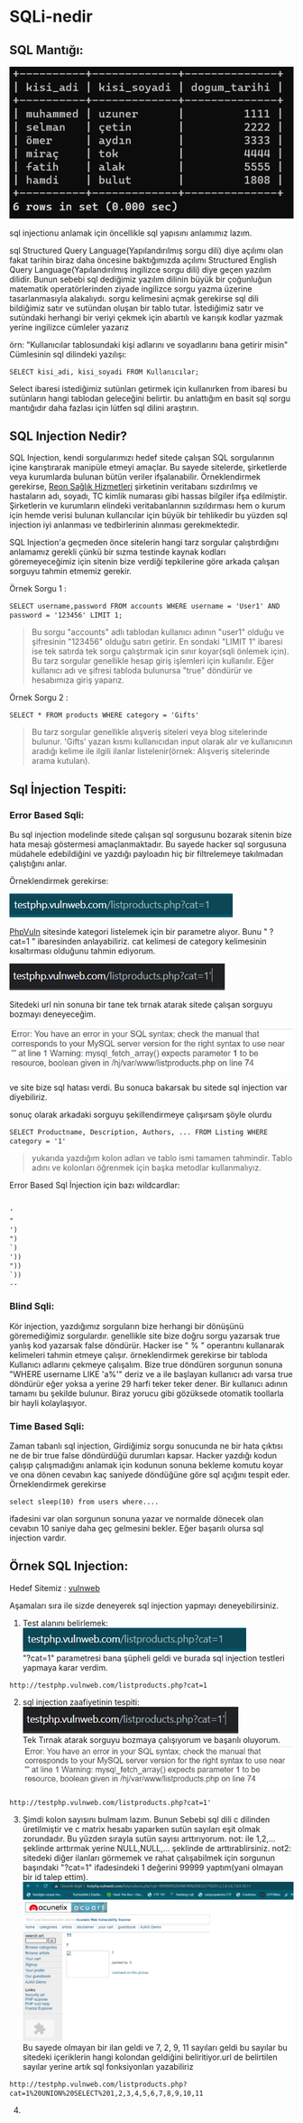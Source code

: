 # SQLi-nedir



## SQL Mantığı:

![basit tablo](/resimler/basit%20tablo.png)

sql injectionu anlamak için öncellikle sql yapısını anlamımız lazım.

sql Structured Query Language(Yapılandırılmış sorgu dili) diye açılımı olan fakat tarihin biraz daha öncesine baktığımızda açılımı Structured English Query Language(Yapılandırılmış ingilizce sorgu dili) diye geçen yazılım dilidir. Bunun sebebi sql dediğimiz yazılım dilinin büyük bir çoğunluğun matematik operatörlerinden ziyade ingilizce sorgu yazma üzerine tasarlanmasıyla alakalıydı. sorgu kelimesini açmak gerekirse sql dili bildiğimiz satır ve sutündan oluşan bir tablo tutar. İstediğimiz satır ve sutündaki herhangi bir veriyi çekmek için abartılı ve karışık kodlar yazmak yerine ingilizce cümleler yazarız

örn: "Kullanıcılar tablosundaki kişi adlarını ve soyadlarını bana getirir misin" Cümlesinin sql dilindeki yazılışı:
 ```
 SELECT kisi_adi, kisi_soyadi FROM Kullanıcılar;
 ```
Select ibaresi istediğimiz sutünları getirmek için kullanırken from ibaresi bu sutünların hangi tablodan geleceğini belirtir.
bu anlattığım en basit sql sorgu mantığıdır daha fazlası için lütfen sql dilini araştırın.


## SQL Injection Nedir?

SQL Injection, kendi sorgularımızı hedef sitede çalışan SQL sorgularının içine karıştırarak manipüle etmeyi amaçlar. Bu sayede sitelerde, şirketlerde veya kurumlarda bulunan bütün veriler ifşalanabilir. Örneklendirmek gerekirse, [Reon Sağlık Hizmetleri](https://www.kvkk.gov.tr/Icerik/7523/Kamuoyu-Duyurusu-Veri-Ihlali-Bildirimi-Reon-Saglik-Hizmetleri-Ins-Tur-San-ve-Tic-A-S-Ozel-Aktif-Hastanesi-) şirketinin veritabanı sızdırılmış ve hastaların adı, soyadı, TC kimlik numarası gibi hassas bilgiler ifşa edilmiştir. Şirketlerin ve kurumların elindeki veritabanlarının sızıldırması hem o kurum için hemde verisi bulunan kullancılar için büyük bir tehlikedir bu yüzden sql injection iyi anlanması ve tedbirlerinin alınması gerekmektedir.

SQL Injection'a geçmeden önce sitelerin hangi tarz sorgular çalıştırdığını anlamamız gerekli çünkü bir sızma testinde kaynak kodları göremeyeceğimiz için sitenin bize verdiği tepkilerine göre arkada çalışan sorguyu tahmin etmemiz gerekir. 

Örnek Sorgu 1 :
``` 
SELECT username,password FROM accounts WHERE username = 'User1' AND password = '123456' LIMIT 1;
```
 >Bu sorgu "accounts" adlı tablodan kullanıcı adının "user1" olduğu ve şifresinin "123456" olduğu satırı getirir. En sondaki "LIMIT 1" ibaresi ise tek satırda tek sorgu çalıştırmak için sınır koyar(sqli önlemek için). Bu tarz sorgular genellikle hesap giriş işlemleri için kullanılır. Eğer kullanıcı adı ve şifresi tabloda bulunursa "true" döndürür ve hesabımıza giriş yaparız.
 
Örnek Sorgu 2 :
``` 
SELECT * FROM products WHERE category = 'Gifts' 
```
>Bu tarz sorgular genellikle alışveriş siteleri veya blog sitelerinde bulunur. 'Gifts' yazan kısmı kullanıcıdan input olarak alır ve kullanıcının aradığı kelime ile ilgili ilanlar listelenir(örnek: Alışveriş sitelerinde arama kutuları).


## Sql İnjection Tespiti:

### Error Based Sqli:

Bu sql injection modelinde sitede çalışan sql sorgusunu bozarak sitenin bize hata mesajı göstermesi amaçlanmaktadır. Bu sayede hacker sql sorgusuna müdahele edebildiğini ve yazdığı payloadın hiç bir filtrelemeye takılmadan çalıştığını anlar.

Örneklendirmek gerekirse:

![error based](/resimler/phpvuln.png)

[PhpVuln](http://testphp.vulnweb.com/listproducts.php?cat=1) sitesinde kategori listelemek için bir parametre alıyor. Bunu " ?cat=1 " ibaresinden anlayabiliriz. cat kelimesi de category kelimesinin kısaltırması olduğunu tahmin ediyorum.

![tek_tirnak](/resimler/tek_tirnak.png)

Sitedeki url nin sonuna bir tane tek tırnak atarak sitede çalışan sorguyu bozmayı deneyeceğim.

![error based](/resimler/error_based.png)

ve site bize sql hatası verdi. Bu sonuca bakarsak bu sitede sql injection var diyebiliriz.

sonuç olarak arkadaki sorguyu şekillendirmeye çalışırsam şöyle olurdu

```
SELECT Productname, Description, Authors, ... FROM Listing WHERE category = '1'
```
>yukarıda yazdığım kolon adları ve tablo ismi tamamen tahmindir. Tablo adını ve kolonları öğrenmek için başka metodlar kullanmalıyız.


Error Based Sql İnjection için bazı wildcardlar:
``` 

'
"
')
")
`)
'))
"))
`))
--

```

### Blind Sqli:

Kör injection, yazdığımız sorguların bize herhangi bir dönüşünü göremediğimiz sorgulardır. genellikle site bize doğru sorgu yazarsak true yanlış kod yazarsak false döndürür. Hacker ise " % " operantını kullanarak kelimeleri tahmin etmeye çalışır. örneklendirmek gerekirse bir tabloda Kullanıcı adlarını çekmeye çalışalım. Bize true döndüren sorgunun sonuna "WHERE username LIKE 'a%'" deriz ve a ile başlayan kullanıcı adı varsa true döndürür eğer yoksa a yerine 29 harfi teker teker dener. Bir kullanıcı adının tamamı bu şekilde bulunur. Biraz yorucu gibi gözüksede otomatik toollarla bir hayli kolaylaşıyor.





### Time Based Sqli:
Zaman tabanlı sql injection, Girdiğimiz sorgu sonucunda ne bir hata çıktısı ne de bir true false döndürdüğü durumları kapsar. Hacker yazdığı kodun çalışıp çalışmadığını anlamak için kodunun sonuna bekleme komutu koyar ve ona dönen cevabın kaç saniyede döndüğüne göre sql açığını tespit eder. Örneklendirmek gerekirse
``` 
select sleep(10) from users where....
```
ifadesini var olan sorgunun sonuna yazar ve normalde dönecek olan cevabın 10 saniye daha geç gelmesini bekler. Eğer başarılı olursa sql injection vardır.





## Örnek SQL Injection:

Hedef Sitemiz : [vulnweb](http://testphp.vulnweb.com/listproducts.php?cat=1)

Aşamaları sıra ile sizde deneyerek sql injection yapmayı deneyebilirsiniz.

1) Test alanını belirlemek:<br>
![error based](/resimler/phpvuln.png)<br>
"?cat=1" parametresi bana şüpheli geldi ve burada sql injection testleri yapmaya karar verdim.<br>
```
http://testphp.vulnweb.com/listproducts.php?cat=1
```
2) sql injection zaafiyetinin tespiti:<br>
![tek_tirnak](/resimler/tek_tirnak.png)<br>
Tek Tırnak atarak sorguyu bozmaya çalışıyorum ve başarılı oluyorum.<br>
![error based](/resimler/error_based.png)<br>
```
http://testphp.vulnweb.com/listproducts.php?cat=1'
```
3) Şimdi kolon sayısını bulmam lazım. Bunun Sebebi sql dili c dilinden üretilmiştir ve c matrix hesabı yaparken sutün sayıları eşit olmak zorundadır. Bu yüzden sırayla sutün sayısı arttırıyorum. not: ile 1,2,... şeklinde arttırmak yerine NULL,NULL,... şeklinde de arttırablirsiniz. not2: sitedeki diğer ilanları görmemek ve rahat çalışabilmek için sorgunun başındaki "?cat=1" ifadesindeki 1 değerini 99999 yaptım(yani olmayan bir id talep ettim).<br>
![729](/resimler/729.png)<br>
Bu sayede olmayan bir ilan geldi ve 7, 2, 9, 11 sayıları geldi bu sayılar bu sitedeki içeriklerin hangi kolondan geldiğini beliritiyor.url de belirtilen sayılar yerine artık sql fonksiyonları yazabiliriz<br>
```
http://testphp.vulnweb.com/listproducts.php?cat=1%20UNION%20SELECT%201,2,3,4,5,6,7,8,9,10,11
```
4)
